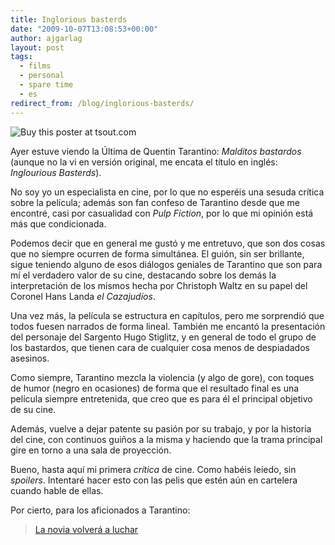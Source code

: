 ```yaml
---
title: Inglorious basterds
date: "2009-10-07T13:08:53+00:00"
author: ajgarlag
layout: post
tags:
  - films
  - personal
  - spare time
  - es
redirect_from: /blog/inglorious-basterds/
---
```

![Buy this poster at tsout.com](http://static1.squarespace.com/static/550db867e4b051bbaff5260a/553afc3ee4b0f281a4ea06f8/553afe0fe4b09e094f86db6d/1429929487543/inglourious_var.jpg?format=500w)

Ayer estuve viendo la Última de Quentin Tarantino: _Malditos bastardos_ (aunque no la vi en versión original, me encata el título en inglés: _Inglourious Basterds_).

No soy yo un especialista en cine, por lo que no esperéis una sesuda crítica sobre la película; además son fan confeso de Tarantino desde que me encontré, casi por casualidad con _Pulp Fiction_, por lo que mi opinión está más que condicionada.

Podemos decir que en general me gustó y me entretuvo, que son dos cosas que no siempre ocurren de forma simultánea. El guión, sin ser brillante, sigue teniendo alguno de esos diálogos geniales de Tarantino que son para mí el verdadero valor de su cine, destacando sobre los demás la interpretación de los mismos hecha por Christoph Waltz en su papel del Coronel Hans Landa _el Cazajudíos_.

Una vez más, la película se estructura en capítulos, pero me sorprendió que todos fuesen narrados de forma lineal. También me encantó la presentación del personaje del Sargento Hugo Stiglitz, y en general de todo el grupo de los bastardos, que tienen cara de cualquier cosa menos de despiadados asesinos.

Como siempre, Tarantino mezcla la violencia (y algo de gore), con toques de humor (negro en ocasiones) de forma que el resultado final es una película siempre entretenida, que creo que es para él el principal objetivo de su cine.

Además, vuelve a dejar patente su pasión por su trabajo, y por la historia del cine, con continuos guiños a la misma y haciendo que la trama principal gire en torno a una sala de proyección.

Bueno, hasta aquí mi primera _crítica_ de cine. Como habéis leíedo, sin _spoilers_. Intentaré hacer esto con las pelis que estén aún en cartelera cuando hable de ellas.

Por cierto, para los aficionados a Tarantino:

> [La novia volverá a luchar](http://www.20minutos.es/noticia/532024/0/tarantino/kill/bill/)
